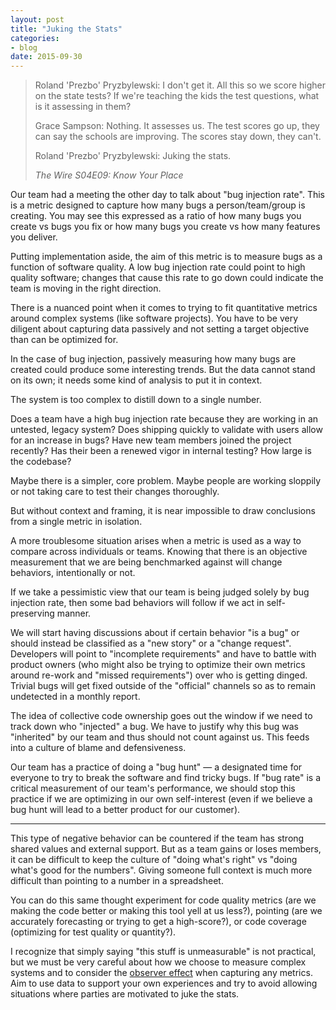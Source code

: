 ```yaml
---
layout: post
title: "Juking the Stats"
categories:
- blog
date: 2015-09-30
---
```


> Roland 'Prezbo' Pryzbylewski: I don't get it. All this so we score higher on the state tests? If we're teaching the kids the test questions, what is it assessing in them? 
> 
> Grace Sampson: Nothing. It assesses us. The test scores go up, they can say the schools are improving. The scores stay down, they can't. 
> 
> Roland 'Prezbo' Pryzbylewski: Juking the stats. 
> 
> <cite>The Wire S04E09: Know Your Place</cite>

Our team had a meeting the other day to talk about "bug injection rate". This is a metric designed to capture how many bugs a person/team/group is creating. You may see this expressed as a ratio of how many bugs you create vs bugs you fix or how many bugs you create vs how many features you deliver.

Putting implementation aside, the aim of this metric is to measure bugs as a function of software quality. A low bug injection rate could point to high quality software; changes that cause this rate to go down could indicate the team is moving in the right direction.

There is a nuanced point when it comes to trying to fit quantitative metrics around complex systems (like software projects). You have to be very diligent about capturing data passively and not setting a target objective than can be optimized for.

In the case of bug injection, passively measuring how many bugs are created could produce some interesting trends. But the data cannot stand on its own; it needs some kind of analysis to put it in context. 

The system is too complex to distill down to a single number.

Does a team have a high bug injection rate because they are working in an untested, legacy system? Does shipping quickly to validate with users allow for an increase in bugs? Have new team members joined the project recently? Has their been a renewed vigor in internal testing? How large is the codebase?

Maybe there is a simpler, core problem. Maybe people are working sloppily or not taking care to test their changes thoroughly.

But without context and framing, it is near impossible to draw conclusions from a single metric in isolation.

A more troublesome situation arises when a metric is used as a way to compare across individuals or teams. Knowing that there is an objective measurement that we are being benchmarked against will change behaviors, intentionally or not.

If we take a pessimistic view that our team is being judged solely by bug injection rate, then some bad behaviors will follow if we act in self-preserving manner. 

We will start having discussions about if certain behavior "is a bug" or should instead be classified as a "new story" or a "change request". Developers will point to "incomplete requirements" and have to battle with product owners (who might also be trying to optimize their own metrics around re-work and "missed requirements") over who is getting dinged. Trivial bugs will get fixed outside of the "official" channels so as to remain undetected in a monthly report.

The idea of collective code ownership goes out the window if we need to track down who "injected" a bug. We have to justify why this bug was "inherited" by our team and thus should not count against us. This feeds into a culture of blame and defensiveness.

Our team has a practice of doing a "bug hunt" &mdash; a designated time for everyone to try to break the software and find tricky bugs. If "bug rate" is a critical measurement of our team's performance, we should stop this practice if we are optimizing in our own self-interest (even if we believe a bug hunt will lead to a better product for our customer).

---

This type of negative behavior can be countered if the team has strong shared values and external support. But as a team gains or loses members, it can be difficult to keep the culture of "doing what's right" vs "doing what's good for the numbers". Giving someone full context is much more difficult than pointing to a number in a spreadsheet.

You can do this same thought experiment for code quality metrics (are we making the code better or making this tool yell at us less?), pointing (are we accurately forecasting or trying to get a high-score?), or code coverage (optimizing for test quality or quantity?).

I recognize that simply saying "this stuff is unmeasurable" is not practical, but we must be very careful about how we choose to measure complex systems and to consider the [observer effect][oe] when capturing any metrics. Aim to use data to support your own experiences and try to avoid allowing situations where parties are motivated to juke the stats.

[oe]: https://en.wikipedia.org/wiki/Hawthorne_effect
